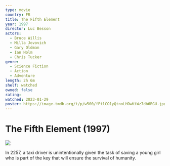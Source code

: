 ```yaml
---
type: movie
country: FR
title: The Fifth Element
year: 1997
director: Luc Besson
actors:
  - Bruce Willis
  - Milla Jovovich
  - Gary Oldman
  - Ian Holm
  - Chris Tucker
genre:
  - Science Fiction
  - Action
  - Adventure
length: 2h 6m
shelf: watched
owned: false
rating:
watched: 2023-01-29
poster: https://image.tmdb.org/t/p/w500/fPtlCO1yQtnoLHOwKtWz7db6RGU.jpg
---
```


# The Fifth Element (1997)

![](https://image.tmdb.org/t/p/w500/fPtlCO1yQtnoLHOwKtWz7db6RGU.jpg)

In 2257, a taxi driver is unintentionally given the task of saving a young girl who is part of the key that will ensure the survival of humanity.